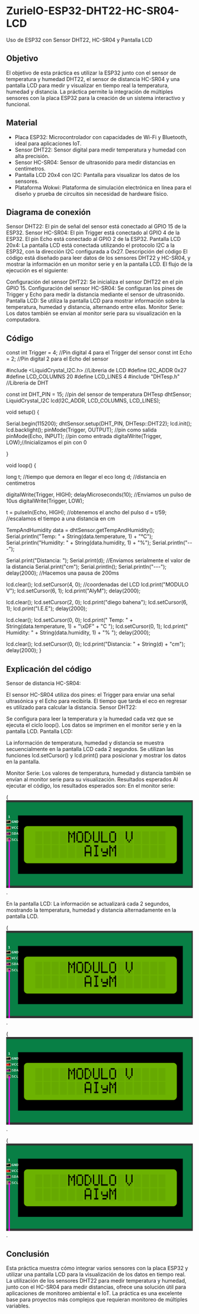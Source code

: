 # ZurielO-ESP32-DHT22-HC-SR04-LCD
Uso de ESP32 con Sensor DHT22, HC-SR04 y Pantalla LCD

## Objetivo 
El objetivo de esta práctica es utilizar la ESP32 junto con el sensor de temperatura y humedad DHT22, el sensor de distancia HC-SR04 y una pantalla LCD para medir y visualizar en tiempo real la temperatura, humedad y distancia. La práctica permite la integración de múltiples sensores con la placa ESP32 para la creación de un sistema interactivo y funcional.

## Material 
- Placa ESP32: Microcontrolador con capacidades de Wi-Fi y Bluetooth, ideal para aplicaciones IoT.
- Sensor DHT22: Sensor digital para medir temperatura y humedad con alta precisión.
- Sensor HC-SR04: Sensor de ultrasonido para medir distancias en centímetros.
- Pantalla LCD 20x4 con I2C: Pantalla para visualizar los datos de los sensores.
- Plataforma Wokwi: Plataforma de simulación electrónica en línea para el diseño y prueba de circuitos sin necesidad de hardware físico.

## Diagrama de conexión
Sensor DHT22: El pin de señal del sensor está conectado al GPIO 15 de la ESP32.
Sensor HC-SR04:
El pin Trigger está conectado al GPIO 4 de la ESP32.
El pin Echo está conectado al GPIO 2 de la ESP32.
Pantalla LCD 20x4: La pantalla LCD está conectada utilizando el protocolo I2C a la ESP32, con la dirección I2C configurada a 0x27.
Descripción del código
El código está diseñado para leer datos de los sensores DHT22 y HC-SR04, y mostrar la información en un monitor serie y en la pantalla LCD. El flujo de la ejecución es el siguiente:

Configuración del sensor DHT22: Se inicializa el sensor DHT22 en el pin GPIO 15.
Configuración del sensor HC-SR04: Se configuran los pines de Trigger y Echo para medir la distancia mediante el sensor de ultrasonido.
Pantalla LCD: Se utiliza la pantalla LCD para mostrar información sobre la temperatura, humedad y distancia, alternando entre ellas.
Monitor Serie: Los datos también se envían al monitor serie para su visualización en la computadora.

## Código

const int Trigger = 4;   //Pin digital 4 para el Trigger del sensor
const int Echo = 2;   //Pin digital 2 para el Echo del sensor

#include <LiquidCrystal_I2C.h> //Libreria de LCD
#define I2C_ADDR    0x27
#define LCD_COLUMNS 20
#define LCD_LINES   4
#include "DHTesp.h" //Libreria de DHT

const int DHT_PIN = 15; //pin del sensor de temperatura
DHTesp dhtSensor;
LiquidCrystal_I2C lcd(I2C_ADDR, LCD_COLUMNS, LCD_LINES);

void setup() {

  Serial.begin(115200);
  dhtSensor.setup(DHT_PIN, DHTesp::DHT22);
  lcd.init();
  lcd.backlight();
  pinMode(Trigger, OUTPUT); //pin como salida
  pinMode(Echo, INPUT);  //pin como entrada
  digitalWrite(Trigger, LOW);//Inicializamos el pin con 0

}

void loop() {

  long t; //tiempo que demora en llegar el eco
  long d; //distancia en centimetros

  digitalWrite(Trigger, HIGH);
  delayMicroseconds(10);          //Enviamos un pulso de 10us
  digitalWrite(Trigger, LOW);
  
  t = pulseIn(Echo, HIGH); //obtenemos el ancho del pulso
  d = t/59;             //escalamos el tiempo a una distancia en cm

  TempAndHumidity data = dhtSensor.getTempAndHumidity();
  Serial.println("Temp: " + String(data.temperature, 1) + "°C");
  Serial.println("Humidity: " + String(data.humidity, 1) + "%");
  Serial.println("---");
  
  Serial.print("Distancia: ");
  Serial.print(d);      //Enviamos serialmente el valor de la distancia
  Serial.print("cm");
  Serial.println();
  Serial.println("---");
  delay(2000);          //Hacemos una pausa de 200ms

  lcd.clear(); 
  lcd.setCursor(4, 0); //coordenadas del LCD
  lcd.print("MODULO V");
  lcd.setCursor(6, 1);
  lcd.print("AIyM");
  delay(2000);

  lcd.clear();
  lcd.setCursor(2, 0);
  lcd.print("diego bahena");
  lcd.setCursor(6, 1);
  lcd.print("I.E.E");
  delay(2000);

  lcd.clear(); 
  lcd.setCursor(0, 0);
  lcd.print("  Temp: " + String(data.temperature, 1) + "\xDF" + "C  ");
  lcd.setCursor(0, 1);
  lcd.print(" Humidity: " + String(data.humidity, 1) + "% ");
  delay(2000);

  lcd.clear();
  lcd.setCursor(0, 0);
  lcd.print("Distancia: " + String(d) + "cm");
  delay(2000);
}

## Explicación del código
Sensor de distancia HC-SR04:

El sensor HC-SR04 utiliza dos pines: el Trigger para enviar una señal ultrasónica y el Echo para recibirla. El tiempo que tarda el eco en regresar es utilizado para calcular la distancia.
Sensor DHT22:

Se configura para leer la temperatura y la humedad cada vez que se ejecuta el ciclo loop(). Los datos se imprimen en el monitor serie y en la pantalla LCD.
Pantalla LCD:

La información de temperatura, humedad y distancia se muestra secuencialmente en la pantalla LCD cada 2 segundos. Se utilizan las funciones lcd.setCursor() y lcd.print() para posicionar y mostrar los datos en la pantalla.

Monitor Serie:
Los valores de temperatura, humedad y distancia también se envían al monitor serie para su visualización.
Resultados esperados
Al ejecutar el código, los resultados esperados son:
En el monitor serie:

(![Texto alternativo](https://github.com/ZurielO/ZurielO-ESP32-DHT22-HC-SR04-LCD/blob/main/imagen_2024-12-15_173225804.png?raw=true).

En la pantalla LCD: La información se actualizará cada 2 segundos, mostrando la temperatura, humedad y distancia alternadamente en la pantalla LCD.

(![Texto alternativo](https://github.com/ZurielO/ZurielO-ESP32-DHT22-HC-SR04-LCD/blob/main/imagen_2024-12-15_173225804.png?raw=true).

(![Texto alternativo](https://github.com/ZurielO/ZurielO-ESP32-DHT22-HC-SR04-LCD/blob/main/imagen_2024-12-15_173225804.png?raw=true).


(![Texto alternativo](https://github.com/ZurielO/ZurielO-ESP32-DHT22-HC-SR04-LCD/blob/main/imagen_2024-12-15_173225804.png?raw=true).

## Conclusión
Esta práctica muestra cómo integrar varios sensores con la placa ESP32 y utilizar una pantalla LCD para la visualización de los datos en tiempo real. La utilización de los sensores DHT22 para medir temperatura y humedad, junto con el HC-SR04 para medir distancias, ofrece una solución útil para aplicaciones de monitoreo ambiental e IoT. La práctica es una excelente base para proyectos más complejos que requieran monitoreo de múltiples variables.


